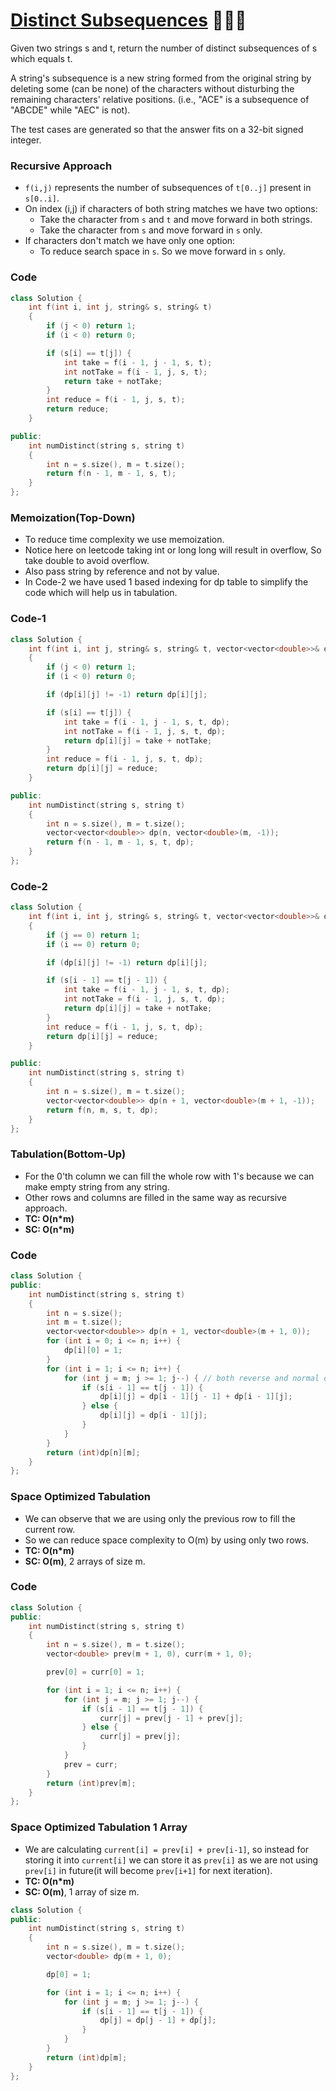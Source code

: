 # [Distinct Subsequences](https://leetcode.com/problems/distinct-subsequences/) 🌟🌟🌟

Given two strings s and t, return the number of distinct subsequences of s which equals t.

A string's subsequence is a new string formed from the original string by deleting some (can be none) of the characters without disturbing the remaining characters' relative positions. (i.e., "ACE" is a subsequence of "ABCDE" while "AEC" is not).

The test cases are generated so that the answer fits on a 32-bit signed integer.

### Recursive Approach

-   `f(i,j)` represents the number of subsequences of `t[0..j]` present in `s[0..i]`.
-   On index (i,j) if characters of both string matches we have two options:
    -   Take the character from `s` and `t` and move forward in both strings.
    -   Take the character from `s` and move forward in `s` only.
-   If characters don't match we have only one option:
    -   To reduce search space in `s`. So we move forward in `s` only.

### Code

```cpp
class Solution {
    int f(int i, int j, string& s, string& t)
    {
        if (j < 0) return 1;
        if (i < 0) return 0;

        if (s[i] == t[j]) {
            int take = f(i - 1, j - 1, s, t);
            int notTake = f(i - 1, j, s, t);
            return take + notTake;
        }
        int reduce = f(i - 1, j, s, t);
        return reduce;
    }

public:
    int numDistinct(string s, string t)
    {
        int n = s.size(), m = t.size();
        return f(n - 1, m - 1, s, t);
    }
};
```

### Memoization(Top-Down)

-   To reduce time complexity we use memoization.
-   Notice here on leetcode taking int or long long will result in overflow, So take double to avoid overflow.
-   Also pass string by reference and not by value.
-   In Code-2 we have used 1 based indexing for dp table to simplify the code which will help us in tabulation.

### Code-1

```cpp
class Solution {
    int f(int i, int j, string& s, string& t, vector<vector<double>>& dp)
    {
        if (j < 0) return 1;
        if (i < 0) return 0;

        if (dp[i][j] != -1) return dp[i][j];

        if (s[i] == t[j]) {
            int take = f(i - 1, j - 1, s, t, dp);
            int notTake = f(i - 1, j, s, t, dp);
            return dp[i][j] = take + notTake;
        }
        int reduce = f(i - 1, j, s, t, dp);
        return dp[i][j] = reduce;
    }

public:
    int numDistinct(string s, string t)
    {
        int n = s.size(), m = t.size();
        vector<vector<double>> dp(n, vector<double>(m, -1));
        return f(n - 1, m - 1, s, t, dp);
    }
};
```

### Code-2

```cpp
class Solution {
    int f(int i, int j, string& s, string& t, vector<vector<double>>& dp)
    {
        if (j == 0) return 1;
        if (i == 0) return 0;

        if (dp[i][j] != -1) return dp[i][j];

        if (s[i - 1] == t[j - 1]) {
            int take = f(i - 1, j - 1, s, t, dp);
            int notTake = f(i - 1, j, s, t, dp);
            return dp[i][j] = take + notTake;
        }
        int reduce = f(i - 1, j, s, t, dp);
        return dp[i][j] = reduce;
    }

public:
    int numDistinct(string s, string t)
    {
        int n = s.size(), m = t.size();
        vector<vector<double>> dp(n + 1, vector<double>(m + 1, -1));
        return f(n, m, s, t, dp);
    }
};
```

### Tabulation(Bottom-Up)

-   For the 0'th column we can fill the whole row with 1's because we can make empty string from any string.
-   Other rows and columns are filled in the same way as recursive approach.
-   **TC: O(n\*m)**
-   **SC: O(n\*m)**

### Code

```cpp
class Solution {
public:
    int numDistinct(string s, string t)
    {
        int n = s.size();
        int m = t.size();
        vector<vector<double>> dp(n + 1, vector<double>(m + 1, 0));
        for (int i = 0; i <= n; i++) {
            dp[i][0] = 1;
        }
        for (int i = 1; i <= n; i++) {
            for (int j = m; j >= 1; j--) { // both reverse and normal order works
                if (s[i - 1] == t[j - 1]) {
                    dp[i][j] = dp[i - 1][j - 1] + dp[i - 1][j];
                } else {
                    dp[i][j] = dp[i - 1][j];
                }
            }
        }
        return (int)dp[n][m];
    }
};
```

### Space Optimized Tabulation

-   We can observe that we are using only the previous row to fill the current row.
-   So we can reduce space complexity to O(m) by using only two rows.
-   **TC: O(n\*m)**
-   **SC: O(m)**, 2 arrays of size m.

### Code

```cpp
class Solution {
public:
    int numDistinct(string s, string t)
    {
        int n = s.size(), m = t.size();
        vector<double> prev(m + 1, 0), curr(m + 1, 0);

        prev[0] = curr[0] = 1;

        for (int i = 1; i <= n; i++) {
            for (int j = m; j >= 1; j--) {
                if (s[i - 1] == t[j - 1]) {
                    curr[j] = prev[j - 1] + prev[j];
                } else {
                    curr[j] = prev[j];
                }
            }
            prev = curr;
        }
        return (int)prev[m];
    }
};
```

### Space Optimized Tabulation 1 Array

-   We are calculating `current[i] = prev[i] + prev[i-1]`, so instead for storing it into `current[i]` we can store it as `prev[i]` as we are not using `prev[i]` in future(it will become `prev[i+1]` for next iteration).
-   **TC: O(n\*m)**
-   **SC: O(m)**, 1 array of size m.

```cpp
class Solution {
public:
    int numDistinct(string s, string t)
    {
        int n = s.size(), m = t.size();
        vector<double> dp(m + 1, 0);

        dp[0] = 1;

        for (int i = 1; i <= n; i++) {
            for (int j = m; j >= 1; j--) {
                if (s[i - 1] == t[j - 1]) {
                    dp[j] = dp[j - 1] + dp[j];
                }
            }
        }
        return (int)dp[m];
    }
};
```

